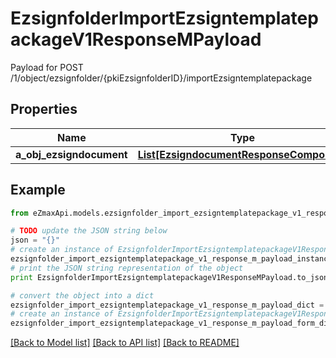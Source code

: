# EzsignfolderImportEzsigntemplatepackageV1ResponseMPayload

Payload for POST /1/object/ezsignfolder/{pkiEzsignfolderID}/importEzsigntemplatepackage

## Properties
Name | Type | Description | Notes
------------ | ------------- | ------------- | -------------
**a_obj_ezsigndocument** | [**List[EzsigndocumentResponseCompound]**](EzsigndocumentResponseCompound.md) |  | 

## Example

```python
from eZmaxApi.models.ezsignfolder_import_ezsigntemplatepackage_v1_response_m_payload import EzsignfolderImportEzsigntemplatepackageV1ResponseMPayload

# TODO update the JSON string below
json = "{}"
# create an instance of EzsignfolderImportEzsigntemplatepackageV1ResponseMPayload from a JSON string
ezsignfolder_import_ezsigntemplatepackage_v1_response_m_payload_instance = EzsignfolderImportEzsigntemplatepackageV1ResponseMPayload.from_json(json)
# print the JSON string representation of the object
print EzsignfolderImportEzsigntemplatepackageV1ResponseMPayload.to_json()

# convert the object into a dict
ezsignfolder_import_ezsigntemplatepackage_v1_response_m_payload_dict = ezsignfolder_import_ezsigntemplatepackage_v1_response_m_payload_instance.to_dict()
# create an instance of EzsignfolderImportEzsigntemplatepackageV1ResponseMPayload from a dict
ezsignfolder_import_ezsigntemplatepackage_v1_response_m_payload_form_dict = ezsignfolder_import_ezsigntemplatepackage_v1_response_m_payload.from_dict(ezsignfolder_import_ezsigntemplatepackage_v1_response_m_payload_dict)
```
[[Back to Model list]](../README.md#documentation-for-models) [[Back to API list]](../README.md#documentation-for-api-endpoints) [[Back to README]](../README.md)


